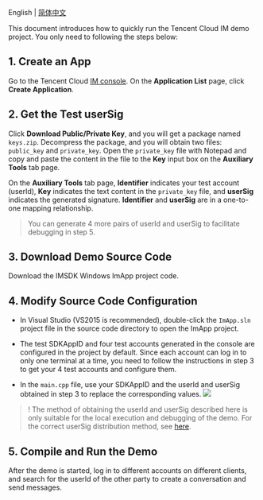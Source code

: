 English | [简体中文](./README_ZH.md)


This document introduces how to quickly run the Tencent Cloud IM demo project. You only need to following the steps below:

## 1. Create an App
Go to the Tencent Cloud [IM console](https://intl.cloud.tencent.com/login). On the **Application List** page, click **Create Application**. 

## 2. Get the Test userSig
Click **Download Public/Private Key**, and you will get a package named `keys.zip`. Decompress the package, and you will obtain two files: `public_key` and `private_key`. Open the `private_key` file with Notepad and copy and paste the content in the file to the **Key** input box on the **Auxiliary Tools** tab page.

On the **Auxiliary Tools** tab page, **Identifier** indicates your test account (userId), **Key** indicates the text content in the `private_key` file, and **userSig** indicates the generated signature. **Identifier** and **userSig** are in a one-to-one mapping relationship.


> You can generate 4 more pairs of userId and userSig to facilitate debugging in step 5.


## 3. Download Demo Source Code
Download the IMSDK Windows ImApp project code.


## 4. Modify Source Code Configuration
- In Visual Studio (VS2015 is recommended), double-click the `ImApp.sln` project file in the source code directory to open the ImApp project.

- The test SDKAppID and four test accounts generated in the console are configured in the project by default. Since each account can log in to only one terminal at a time, you need to follow the instructions in step 3 to get your 4 test accounts and configure them.

- In the `main.cpp` file, use your SDKAppID and the userId and userSig obtained in step 3 to replace the corresponding values.
![](https://main.qcloudimg.com/raw/3440cb91cac41c6e84b584fdb2c8543f.png)

> ! The method of obtaining the userId and userSig described here is only suitable for the local execution and debugging of the demo. For the correct userSig distribution method, see [here](https://cloud.tencent.com/document/product/269/1507).

## 5. Compile and Run the Demo
After the demo is started, log in to different accounts on different clients, and search for the userId of the other party to create a conversation and send messages.